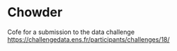 # Chowder

Cofe for a submission to the data challenge https://challengedata.ens.fr/participants/challenges/18/

